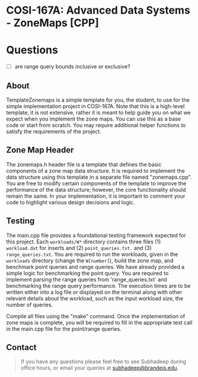 # COSI-167A: Advanced Data Systems - ZoneMaps [CPP]

# Questions

- [ ] are range query bounds inclusive or exclusive?

## About

TemplateZonemaps is a simple template for you, the student, to use for the simple implementation project
in COSI-167A. Note that this is a high-level template, it is not extensive, rather it is meant to help
guide you on what we expect when you implement the zone maps. You can use this as a base code or start from
scratch. You may require additional helper functions to satisfy the requirements of the project.

## Zone Map Header
The zonemaps.h header file is a template that defines the basic components of a zone map data structure.
It is required to implement the data structure using this template in a separate file named
"zonemaps.cpp". You are free to modify certain components of the template to improve the performance of the
data structure; however, the core functionality should remain the same. In your implementation, it is
important to comment your code to highlight various design decisions and logic. 

## Testing 
The main.cpp file provides a foundational testing framework expected for this project. Each `workloads/W*` directory 
contains three files (1) `workload.dat` for inserts and (2) `point_queries.txt.` and (3) `range_queries.txt`.
You are required to run the workloads, given in the `workloads` directory (change the `W[number]`), build the zone map, and benchmark point queries and range queries. We have already provided a simple logic for benchmarking the point query. You are required to
implement parsing the range queries from 'range_queries.txt` and benchmarking the range query
performance. The execution times are to be written either into a log file or displayed on the terminal
along with other relevant details about the workload, such as the input workload size, the number of
queries.

Compile all files using the "make" command.
Once the implementation of zone maps is complete, you will be required to fill in the appropriate test
call in the main.cpp file for the point/range queries. 

## Contact

> If you have any questions please feel free to see Subhadeep during office hours, or
email your queries at subhadeep@brandeis.edu.
